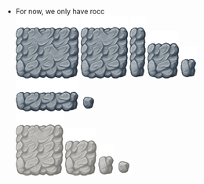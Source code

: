 * For now, we only have rocc <br>
![rocc3](https://github.com/Eauix/Super-Tux-Additions/blob/main/Custom-Sprites/objects/_custom/rock_objects/rockplatform-4x3.png)
![rocc8](https://github.com/Eauix/Super-Tux-Additions/blob/main/Custom-Sprites/objects/_custom/rock_objects/rockplatform-3x3.png)
![rocc4](https://github.com/Eauix/Super-Tux-Additions/blob/main/Custom-Sprites/objects/_custom/rock_objects/rockplatform-1x3.png)
![rocc6](https://github.com/Eauix/Super-Tux-Additions/blob/main/Custom-Sprites/objects/_custom/rock_objects/rockplatform-2x2.png) 
![rocc7](https://github.com/Eauix/Super-Tux-Additions/blob/main/Custom-Sprites/objects/_custom/rock_objects/rockplatform-1x1.png)
![rocc9](https://github.com/Eauix/Super-Tux-Additions/blob/main/Custom-Sprites/objects/_custom/rock_objects/rockplatform-4x1.png)
![rocc10](https://github.com/Eauix/Super-Tux-Additions/blob/main/Custom-Sprites/objects/_custom/rock_objects/rockplatform-0.5x0.5.png) <br>
![rocc11](https://github.com/Eauix/Super-Tux-Additions/blob/main/Custom-Sprites/objects/_custom/rock_objects/newrock-d.png)
![rocc1](https://github.com/Eauix/Super-Tux-Additions/blob/main/Custom-Sprites/objects/_custom/rock_objects/newrock-b.png)
![rocc2](https://github.com/Eauix/Super-Tux-Additions/blob/main/Custom-Sprites/objects/_custom/rock_objects/newrock-a.png)
![rocc12](https://github.com/Eauix/Super-Tux-Additions/blob/main/Custom-Sprites/objects/_custom/rock_objects/newrock-c.png)
